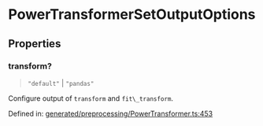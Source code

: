 # PowerTransformerSetOutputOptions

## Properties

### transform?

> `"default"` \| `"pandas"`

Configure output of `transform` and `fit\_transform`.

Defined in:  [generated/preprocessing/PowerTransformer.ts:453](https://github.com/transitive-bullshit/scikit-learn-ts/blob/122b3c0/packages/sklearn/src/generated/preprocessing/PowerTransformer.ts#L453)
